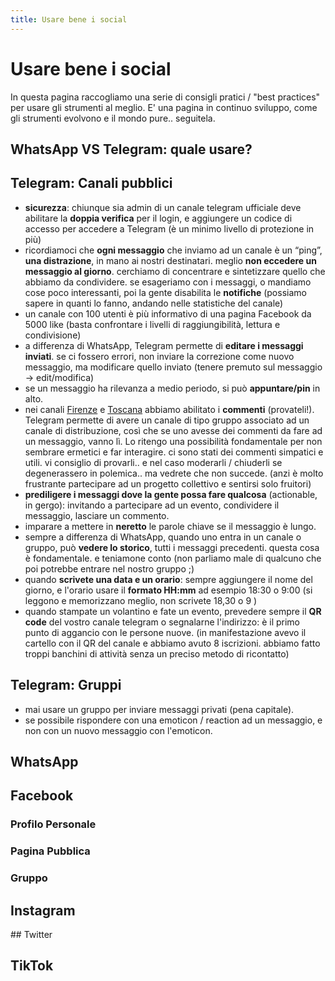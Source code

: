 ```yaml
---
title: Usare bene i social
---
```

# Usare bene i social
In questa pagina raccogliamo una serie di consigli pratici / "best practices" per usare gli strumenti al meglio. E' una pagina in continuo sviluppo, come gli strumenti evolvono e il mondo pure.. seguitela.

## WhatsApp VS Telegram: quale usare?



## Telegram: Canali pubblici

- **sicurezza**: chiunque sia admin di un canale telegram ufficiale deve abilitare la **doppia verifica** per il login, e aggiungere un codice di accesso per accedere a Telegram (è un minimo livello di protezione in più)
- ricordiamoci che **ogni messaggio** che inviamo ad un canale è un “ping”, **una distrazione**, in mano ai nostri destinatari. meglio **non eccedere un messaggio al giorno**. cerchiamo di concentrare e sintetizzare quello che abbiamo da condividere. se esageriamo con i messaggi, o mandiamo cose poco interessanti, poi la gente disabilita le **notifiche** (possiamo sapere in quanti lo fanno, andando nelle statistiche del canale)
- un canale con 100 utenti è più informativo di una pagina Facebook da 5000 like (basta confrontare i livelli di raggiungibilità, lettura e condivisione)
- a differenza di WhatsApp, Telegram permette di **editare i messaggi inviati**. se ci fossero errori, non inviare la correzione come nuovo messaggio, ma modificare quello inviato (tenere premuto sul messaggio -> edit/modifica)
- se un messaggio ha rilevanza a medio periodo, si può **appuntare/pin** in alto.
- nei canali [Firenze](https://t.me/m5s_firenze) e [Toscana](https://t.me/m5s_toscana) abbiamo abilitato i **commenti** (provateli!). Telegram permette di avere un canale di tipo gruppo associato ad un canale di distribuzione, così che se uno avesse dei commenti da fare ad un messaggio, vanno lì. Lo ritengo una possibilità fondamentale per non sembrare ermetici e far interagire. ci sono stati dei commenti simpatici e utili. vi consiglio di provarli.. e nel caso moderarli / chiuderli se degenerassero in polemica.. ma vedrete che non succede. (anzi è molto frustrante partecipare ad un progetto collettivo e sentirsi solo fruitori)
- **prediligere i messaggi dove la gente possa fare qualcosa** (actionable, in gergo): invitando a partecipare ad un evento, condividere il messaggio, lasciare un commento.
- imparare a mettere in **neretto** le parole chiave se il messaggio è lungo.
- sempre a differenza di WhatsApp, quando uno entra in un canale o gruppo, può **vedere lo storico**, tutti i messaggi precedenti. questa cosa è fondamentale. e teniamone conto (non parliamo male di qualcuno che poi potrebbe entrare nel nostro gruppo ;)
- quando **scrivete una data e un orario**: sempre aggiungere il nome del giorno, e l'orario usare il **formato HH:mm** ad esempio 18:30 o 9:00 (si leggono e memorizzano meglio, non scrivete 18,30 o 9 )
- quando stampate un volantino e fate un evento, prevedere sempre il **QR code** del vostro canale telegram o segnalarne l'indirizzo: è il primo punto di aggancio con le persone nuove. (in manifestazione avevo il cartello con il QR del canale e abbiamo avuto 8 iscrizioni. abbiamo fatto troppi banchini di attività senza un preciso metodo di ricontatto)

## Telegram: Gruppi

- mai usare un gruppo per inviare messaggi privati (pena capitale).
- se possibile rispondere con una emoticon / reaction ad un messaggio, e non con un nuovo messaggio con l'emoticon. 

## WhatsApp

## Facebook

### Profilo Personale

### Pagina Pubblica

### Gruppo

## Instagram

## Twitter

## TikTok

